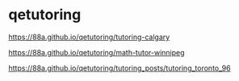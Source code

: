 # qetutoring
https://88a.github.io/qetutoring/tutoring-calgary

https://88a.github.io/qetutoring/math-tutor-winnipeg

https://88a.github.io/qetutoring/tutoring_posts/tutoring_toronto_96

